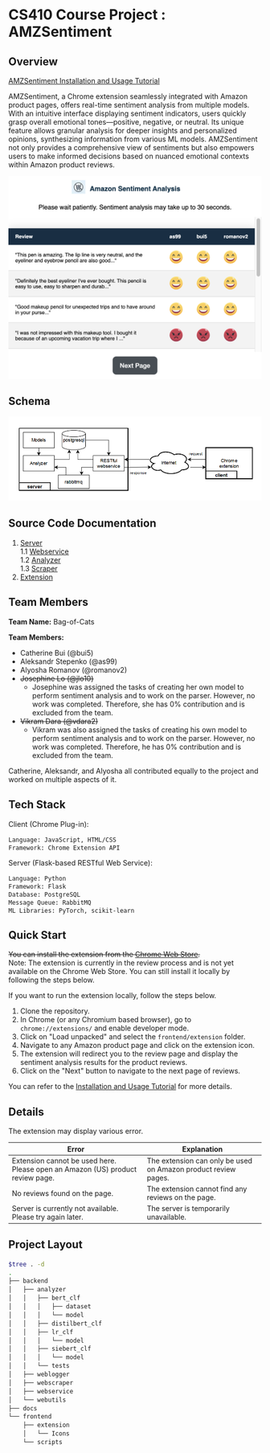 # CS410 Course Project : AMZSentiment

## Overview

[AMZSentiment Installation and Usage Tutorial](https://www.youtube.com/watch?v=JfcbqbA6XCw)

AMZSentiment, a Chrome extension seamlessly integrated with Amazon product pages, offers real-time sentiment analysis
from multiple models. With an intuitive interface displaying sentiment indicators, users quickly grasp overall emotional
tones—positive, negative, or neutral. Its unique feature allows granular analysis for deeper insights and personalized
opinions, synthesizing information from various ML models. AMZSentiment not only provides a comprehensive view of
sentiments but also empowers users to make informed decisions based on nuanced emotional contexts within Amazon product
reviews.

![extension example](/docs/imgs/extension.png)

## Schema

![project schema](/docs/imgs/schema.png)

## Source Code Documentation

1. [Server](/backend/README.md) \
   1.1 [Webservice](backend/webservice/README.md) \
   1.2 [Analyzer](backend/analyzer/README.md) \
   1.3 [Scraper](https://github.com/alyosharomanov/amazon-review-api/blob/148d911bb97bca1cda8fb6a44645eab7aad09535/README.md)
2. [Extension](frontend/extension/README.md)

## Team Members

**Team Name:** Bag-of-Cats

**Team Members:**

- Catherine Bui (@bui5)
- Aleksandr Stepenko (@as99)
- Alyosha Romanov (@romanov2)
- ~~Josephine Lo (@jlo10)~~
    * Josephine was assigned the tasks of creating her own model to perform sentiment analysis and to work on the
      parser. However, no work was completed. Therefore, she has 0% contribution and is excluded from the team.
- ~~Vikram Dara (@vdara2)~~
    * Vikram was also assigned the tasks of creating his own model to perform sentiment analysis and to work on the
      parser. However, no work was completed. Therefore, he has 0% contribution and is excluded from the team.

Catherine, Aleksandr, and Alyosha all contributed equally to the project and worked on multiple aspects of it.

## Tech Stack

Client (Chrome Plug-in):

    Language: JavaScript, HTML/CSS
    Framework: Chrome Extension API

Server (Flask-based RESTful Web Service):

	Language: Python
    Framework: Flask
    Database: PostgreSQL
    Message Queue: RabbitMQ
    ML Libraries: PyTorch, scikit-learn

## Quick Start

~~You can install the extension from the [Chrome Web Store](https://chromewebstore.google.com/).~~ \
Note: The extension is currently in the review process and is not yet available on the Chrome Web Store. You can still
install it locally by following the steps below.

If you want to run the extension locally, follow the steps below.

1. Clone the repository.
2. In Chrome (or any Chromium based browser), go to `chrome://extensions/` and enable developer mode.
3. Click on "Load unpacked" and select the `frontend/extension` folder.
4. Navigate to any Amazon product page and click on the extension icon.
5. The extension will redirect you to the review page and display the sentiment analysis results for the product
   reviews.
6. Click on the "Next" button to navigate to the next page of reviews.

You can refer to the [Installation and Usage Tutorial](https://www.youtube.com/watch?v=JfcbqbA6XCw) for more details.

## Details

The extension may display various error.

| Error                                                                          | Explanation                                                    |
|--------------------------------------------------------------------------------|----------------------------------------------------------------|
| Extension cannot be used here. Please open an Amazon (US) product review page. | The extension can only be used on Amazon product review pages. |
| No reviews found on the page.                                                  | The extension cannot find any reviews on the page.             |
| Server is currently not available. Please try again later.                     | The server is temporarily unavailable.                         |

## Project Layout

```bash
$tree . -d                                                           
.
├── backend
│   ├── analyzer
│   │   ├── bert_clf
│   │   │   ├── dataset
│   │   │   └── model
│   │   ├── distilbert_clf
│   │   ├── lr_clf
│   │   │   └── model
│   │   ├── siebert_clf
│   │   │   └── model
│   │   └── tests
│   ├── weblogger
│   ├── webscraper
│   ├── webservice
│   └── webutils
├── docs
└── frontend
    ├── extension
    │   └── Icons
    └── scripts
```

